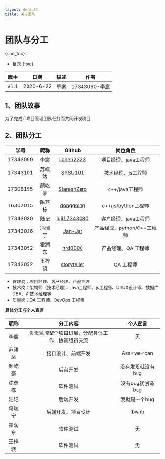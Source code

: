 ```yaml
---
layout: default
title: 关于团队
---
```


# 团队与分工
{:.no_toc}

* 目录
{:toc}

| 版本 |   日期    | 描述 |  作者   |
| :--: | :-------: | :--: | :-----: |
| v1.1 | 2020-6-22 | 草案 | 17343060-李宸|

## 1、团队故事

为了完成IT项目管理团队任务而共同开发项目

## 2、团队分工

|学号|昵称|Github|岗位角色|
|:--:|:--:|:--:|:--:|
|17343060|李宸|[lichen2333](https://github.com/lichen2333)|项目经理、java工程师|
|17343101|苏祺达|[SYSU101](https://github.com/SYSU101)|技术经理、js工程师|
|17308195|颜屹豪|[StarashZero](https://github.com/StarashZero)|c++/java工程师|
|16307015|陈燕栋|[donggoing](https://github.com/donggoing)|c++/js/python工程师|
|17343080|陆记|[luji17343080](https://github.com/luji17343080)|客户经理、java工程师|
|17343026|冯瑞宁|[Jan-Jsr](https://github.com/Jan-Jsr)|产品经理、python/C++工程师|
|17343052|霍润东|[hrd0000](https://github.com/hrd0000)|产品经理、QA 工程师|
|17343052|王梓骁|[storyteller](https://github.com/storysteller)|QA 工程师|

* 管理岗：项目经理、客户经理、产品经理
* 技术岗：架构师（技术经理）、java工程师、js工程师、UI/UX设计师、数据库DBA、AI技术经理等
* 质量岗：QA 工程师、DevOps 工程师


**具体分工与个人宣言**

|昵称|分工内容|个人宣言|
|:--:|:--:|:--:|
|李宸|负责监控整个项目进展，分配具体工作，协调组员交流|无|
|苏祺达|接口设计、前端开发|Ass♂we♂can|
|颜屹豪|后台开发|没有发现就没有bug|
|陈燕栋|软件测试|没有bug就创造bug|
|陆记|后端开发|我就是一个bug|
|冯瑞宁|后端开发、项目设计|lbwnb|
|霍润东|软件测试|无|
|王梓骁|软件测试|无|
